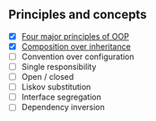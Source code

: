 ## Principles and concepts
- [x] [Four major principles of OOP](https://github.com/khandz/til/blob/master/principles_and_concepts/four_major_principles_of_oop.md)
- [x] [Composition over inheritance](https://github.com/khandz/til/blob/master/principles_and_concepts/composition_over_inheritance.md)
- [ ] Convention over configuration
- [ ] Single responsibility
- [ ] Open / closed
- [ ] Liskov substitution
- [ ] Interface segregation
- [ ] Dependency inversion
